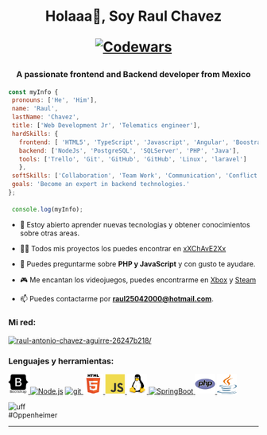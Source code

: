 <h1 align="center">Holaaa👋, Soy Raul Chavez <p aling="left"><a target="blank" href="https://www.codewars.com/users/Alien25_x/"><img src="https://www.codewars.com/users/Alien25_x/badges/micro" alt="Codewars"></a></p></h1>
<h3 align="center">A passionate frontend and Backend developer from Mexico</h3>


 ```javascript
const myInfo {
  pronouns: ['He', 'Him'],
  name: 'Raul',
  lastName: 'Chavez',
  title: ['Web Development Jr', 'Telematics engineer'],
  hardSkills: {
    frontend: [ 'HTML5', 'TypeScript', 'Javascript', 'Angular', 'Boostrap'],
    backend: ['NodeJs', 'PostgreSQL', 'SQLServer', 'PHP', 'Java'],
    tools: ['Trello', 'Git', 'GitHub', 'GitHub', 'Linux', 'laravel']
    },
  softSkills: ['Collaboration', 'Team Work', 'Communication', 'Conflict & incidents Resolutions'],
  goals: 'Become an expert in backend technologies.'
 };
  
  console.log(myInfo);

  ```



- 🤝 Estoy abierto aprender nuevas tecnologias y obtener conocimientos sobre otras areas.

- 👨‍💻 Todos mis proyectos los puedes encontrar en [xXChAvE2Xx](https://github.com/xXChAvE2Xx)

- 💬 Puedes preguntarme sobre **PHP y JavaScript** y con gusto te ayudare.
- 🎮 Me encantan los videojuegos, puedes encontrarme en [Xbox](https://account.xbox.com/en-us/profile?gamertag=xXcHaVe2Xx3081) y [Steam](https://steamcommunity.com/id/raulSaladoconChile/)

- 📫 Puedes contactarme por **raul25042000@hotmail.com**.

<h3 align="left">Mi red:</h3>
<p align="left">
<a href="https://linkedin.com/in/raul-antonio-chavez-aguirre-26247b218/" target="blank"><img align="center" src="https://raw.githubusercontent.com/rahuldkjain/github-profile-readme-generator/master/src/images/icons/Social/linked-in-alt.svg" alt="raul-antonio-chavez-aguirre-26247b218/" height="30" width="40" /></a>
</p>

<h3 align="left">Lenguajes y herramientas:</h3>
<p align="left"> <a href="https://getbootstrap.com" target="_blank" rel="noreferrer"> <img src="https://raw.githubusercontent.com/devicons/devicon/master/icons/bootstrap/bootstrap-plain-wordmark.svg" alt="bootstrap" width="40" height="40"/> </a>
<a href="https://nodejs.org/en/" target="_blank" rel="noreferrer"> <img src="https://raw.githubusercontent.com/gilbarbara/logos/80c549990a0f513dcbaf3c9eab6a1a620df76088/logos/nodejs-icon.svg" alt="Node.js" width="40" height="40"/></a> 
<a href="https://git-scm.com/" target="_blank" rel="noreferrer"> <img src="https://www.vectorlogo.zone/logos/git-scm/git-scm-icon.svg" alt="git" width="40" height="40"/> </a> 
<a href="https://www.w3.org/html/" target="_blank" rel="noreferrer"> <img src="https://raw.githubusercontent.com/devicons/devicon/master/icons/html5/html5-original-wordmark.svg" alt="html5" width="40" height="40"/> </a>
<a href="https://developer.mozilla.org/en-US/docs/Web/JavaScript" target="_blank" rel="noreferrer"> <img src="https://raw.githubusercontent.com/devicons/devicon/master/icons/javascript/javascript-original.svg" alt="javascript" width="40" height="40"/> </a>
<a href="https://www.linux.org/" target="_blank" rel="noreferrer"> <img src="https://raw.githubusercontent.com/devicons/devicon/master/icons/linux/linux-original.svg" alt="linux" width="40" height="40"/> </a> 
<a href="https://spring.io/" target="_blank" rel="noreferrer"> <img src="https://raw.githubusercontent.com/gilbarbara/logos/main/logos/spring-icon.svg" alt="SpringBoot" width="40" height="40"/> </a> 
<a href="https://www.php.net" target="_blank" rel="noreferrer"> <img src="https://raw.githubusercontent.com/devicons/devicon/master/icons/php/php-original.svg" alt="php" width="40" height="40"/> </a> 
<a href="https://docs.oracle.com/en/java/java-components/index.html" target="_blank" rel="noreferrer"> <img src="https://github.com/gilbarbara/logos/blob/main/logos/java.svg" alt="Java" width="40" height="40"/> </a> 
</p>



![uff](https://64.media.tumblr.com/e5286ae5c12987113e3b867ae9a8f5f1/2ef0f36104e872a1-ba/s540x810/e3e84cb527c2821b9141d7e969f68011571033c6.gifv)
<br>
#Oppenheimer
 ______________________________________________________________________________________________________________________________________________________________________
